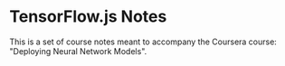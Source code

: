 # TensorFlow.js Notes
This is a set of course notes meant to accompany the Coursera course: "Deploying Neural Network Models".
